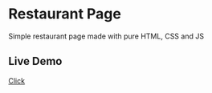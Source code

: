 # Restaurant Page

Simple restaurant page made with pure HTML, CSS and JS

## Live Demo

[Click](https://karakuscem.github.io/RestaurantPage/)